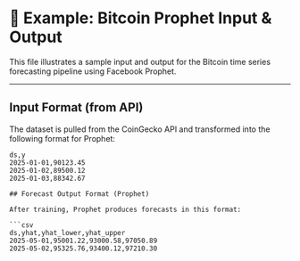 # 📄 Example: Bitcoin Prophet Input & Output

This file illustrates a sample input and output for the Bitcoin time series forecasting pipeline using Facebook Prophet.

---

## Input Format (from API)

The dataset is pulled from the CoinGecko API and transformed into the following format for Prophet:

```csv
ds,y
2025-01-01,90123.45
2025-01-02,89500.12
2025-01-03,88342.67

## Forecast Output Format (Prophet)

After training, Prophet produces forecasts in this format:

```csv
ds,yhat,yhat_lower,yhat_upper
2025-05-01,95001.22,93000.58,97050.89
2025-05-02,95325.76,93400.12,97210.30
